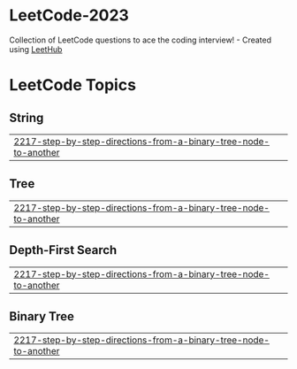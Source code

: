 # LeetCode-2023
Collection of LeetCode questions to ace the coding interview! - Created using [LeetHub](https://github.com/QasimWani/LeetHub)

<!---LeetCode Topics Start-->
# LeetCode Topics
## String
|  |
| ------- |
| [2217-step-by-step-directions-from-a-binary-tree-node-to-another](https://github.com/garimaarora1/LeetCode-2023/tree/master/2217-step-by-step-directions-from-a-binary-tree-node-to-another) |
## Tree
|  |
| ------- |
| [2217-step-by-step-directions-from-a-binary-tree-node-to-another](https://github.com/garimaarora1/LeetCode-2023/tree/master/2217-step-by-step-directions-from-a-binary-tree-node-to-another) |
## Depth-First Search
|  |
| ------- |
| [2217-step-by-step-directions-from-a-binary-tree-node-to-another](https://github.com/garimaarora1/LeetCode-2023/tree/master/2217-step-by-step-directions-from-a-binary-tree-node-to-another) |
## Binary Tree
|  |
| ------- |
| [2217-step-by-step-directions-from-a-binary-tree-node-to-another](https://github.com/garimaarora1/LeetCode-2023/tree/master/2217-step-by-step-directions-from-a-binary-tree-node-to-another) |
<!---LeetCode Topics End-->